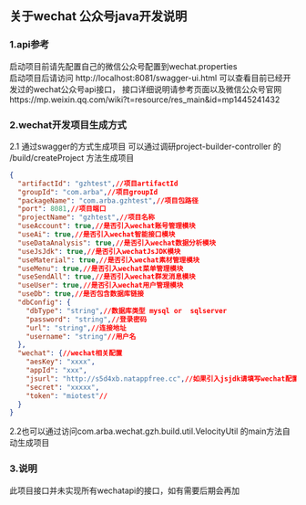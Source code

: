 ## 关于wechat 公众号java开发说明
### 1.api参考
启动项目前请先配置自己的微信公众号配置到wechat.properties  
启动项目后请访问 http://localhost:8081/swagger-ui.html
可以查看目前已经开发过的wechat公众号api接口，
接口详细说明请参考页面以及微信公众号官网https://mp.weixin.qq.com/wiki?t=resource/res_main&id=mp1445241432

### 2.wechat开发项目生成方式
2.1 通过swagger的方式生成项目
可以通过调研project-builder-controller  的 /build/createProject 方法生成项目
```  json
{
  "artifactId": "gzhtest",//项目artifactId
  "groupId": "com.arba",//项目groupId
  "packageName": "com.arba.gzhtest",//项目包路径
  "port": 8081,//项目端口
  "projectName": "gzhtest",//项目名称
  "useAccount": true,//是否引入wechat账号管理模块
  "useAi": true,//是否引入wechat智能接口模块
  "useDataAnalysis": true,//是否引入wechat数据分析模块
  "useJsJdk": true,//是否引入wechatJsJDK模块
  "useMaterial": true,//是否引入wechat素材管理模块
  "useMenu": true,//是否引入wechat菜单管理模块
  "useSendAll": true,//是否引入wechat群发消息模块
  "useUser": true,//是否引入wechat用户管理模块
  "useDb": true,//是否包含数据库链接
  "dbConfig": {
    "dbType": "string",//数据库类型 mysql or  sqlserver
    "password": "string",//登录密码
    "url": "string",//连接地址
    "username": "string"//用户名
  },
  "wechat": {//wechat相关配置
    "aesKey": "xxxx",
    "appId": "xxx",
    "jsurl": "http://s5d4xb.natappfree.cc",//如果引入jsjdk请填写wechat配置的安全域名
    "secret": "xxxxx",
    "token": "miotest"//
  }
}

``` 

2.2也可以通过访问com.arba.wechat.gzh.build.util.VelocityUtil 的main方法自动生成项目


### 3.说明
此项目接口并未实现所有wechatapi的接口，如有需要后期会再加
